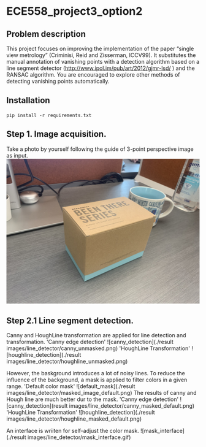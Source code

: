 # ECE558_project3_option2
## Problem description
This project focuses on improving the implementation of the paper “single view metrology” (Criminisi, Reid and Zisserman, ICCV99). It substitutes the manual annotation of vanishing points with a detection algorithm based on a line segment
detector (http://www.ipol.im/pub/art/2012/gjmr-lsd/ ) and the RANSAC algorithm. You are encouraged to explore other methods of detecting vanishing points automatically.

## Installation
```
pip install -r requirements.txt
```

## Step 1. Image acquisition.
Take a photo by yourself following the guide of 3-point perspective image as input.
![box_perspective](box.jpg)

## Step 2.1 Line segment detection.
Canny and HoughLine transformation are applied for line detection and transformation.
'Canny edge detection'
![canny_detection](./result images/line_detector/canny_unmasked.png)
'HoughLine Transformation'
![houghline_detection](./result images/line_detector/houghline_unmasked.png)

However, the baskground introduces a lot of noisy lines. To reduce the influence of the background, a mask is applied to filter colors in a given range. 
'Default color mask'
![default_mask](./result images/line_detector/masked_image_default.png)
The results of canny and Hough line are much better dur to the mask.
'Canny edge detection'
![canny_detection](result images/line_detector/canny_masked_default.png)
'HoughLine Transformation'
![houghline_detection](./result images/line_detector/houghline_masked_default.png)

An interface is wriiten for self-adjust the color mask.
![mask_interface](./result images/line_detector/mask_interface.gif)
